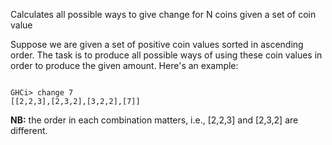 Calculates all possible ways to give change for N coins given a set of coin value

Suppose we are given a set of positive coin values sorted in ascending order. 
The task is to produce all possible ways of using these coin values in order to produce the given amount. 
Here's an example:
<pre><code>
GHCi> change 7
[[2,2,3],[2,3,2],[3,2,2],[7]]
</code></pre>

**NB:** the order in each combination matters, i.e., [2,2,3] and [2,3,2] are different.

